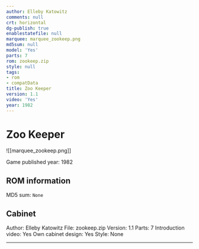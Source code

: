 ```yaml
---
author: Elleby Katowitz
comments: null
crt: horizontal
dg-publish: true
enablestatefile: null
marquee: marquee_zookeep.png
md5sum: null
model: 'Yes'
parts: 7
rom: zookeep.zip
style: null
tags:
- rom
- compatData
title: Zoo Keeper
version: 1.1
video: 'Yes'
year: 1982
---
```


# Zoo Keeper

![[marquee_zookeep.png]]

Game published year: 1982

## ROM information

MD5 sum: `None` 

## Cabinet

Author: Elleby Katowitz
File: zookeep.zip
Version: 1.1
Parts: 7
Introduction video: Yes
Own cabinet design: Yes
Style: None

---
